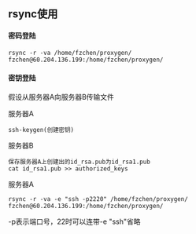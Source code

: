 ## rsync使用
#### 密码登陆
```
rsync -r -va /home/fzchen/proxygen/ fzchen@60.204.136.199:/home/fzchen/proxygen/
```

#### 密钥登陆
假设从服务器A向服务器B传输文件

服务器A
```
ssh-keygen(创建密钥)
```
服务器B
```
保存服务器A上创建出的id_rsa.pub为id_rsa1.pub
cat id_rsa1.pub >> authorized_keys
```
服务器A
```
rsync -r -va -e "ssh -p2220" /home/fzchen/proxygen/ fzchen@60.204.136.199:/home/fzchen/proxygen/
```
-p表示端口号，22时可以连带-e "ssh"省略

